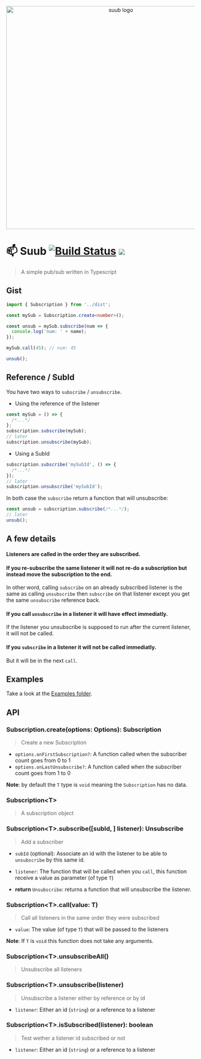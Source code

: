 <p align="center">
  <img src="https://github.com/etienne-dldc/suub/blob/master/design/logo.png" width="597" alt="suub logo">
</p>

# 📫 Suub [![Build Status](https://travis-ci.org/etienne-dldc/suub.svg?branch=master)](https://travis-ci.org/etienne-dldc/suub) [![](https://badgen.net/bundlephobia/minzip/chemin)](https://bundlephobia.com/result?p=chemin)

> A simple pub/sub written in Typescript

## Gist

```ts
import { Subscription } from '../dist';

const mySub = Subscription.create<number>();

const unsub = mySub.subscribe(num => {
  console.log('num: ' + name);
});

mySub.call(45); // num: 45

unsub();
```

## Reference / SubId

You have two ways to `subscribe` / `unsubscribe`.

- Using the reference of the listener

```ts
const mySub = () => {
  /*...*/
};
subscription.subscribe(mySub);
// later
subscription.unsubscribe(mySub);
```

- Using a SubId

```ts
subscription.subscribe('mySubId', () => {
  /*...*/
});
// later
subscription.unsubscribe('mySubId');
```

In both case the `subscribe` return a function that will unsubscribe:

```ts
const unsub = subscription.subscribe(/*...*/);
// later
unsub();
```

## A few details

#### Listeners are called in the order they are subscribed.

#### If you re-subscribe the same listener it will not re-do a subscription but instead move the subscription to the end.

In other word, calling `subscribe` on an already subscribed listener is the same as calling `unsubscribe` then `subscribe` on that listener except you get the same `unsubscribe` reference back.

#### If you call `unsubscribe` in a listener it will have effect immediatly.

If the listener you unsubscribe is supposed to run after the current listener, it will not be called.

#### If you `subscribe` in a listener it will not be called immediatly.

But it will be in the next `call`.

## Examples

Take a look at the [Examples folder](https://github.com/etienne-dldc/suub/tree/master/examples).

## API

### Subscription.create<T>(options: Options): Subscription<T>

> Create a new Subscription

- `options.onFirstSubscription?`: A function called when the subscriber count goes from 0 to 1
- `options.onLastUnsubscribe?`: A function called when the subscriber count goes from 1 to 0

**Note**: by default the `T` type is `void` meaning the `Subscription` has no data.

### Subscription&lt;T&gt;

> A subscription object

### Subscription&lt;T&gt;.subscribe([subId, ] listener): Unsubscribe

> Add a subscriber

- `subId` (optional): Associate an id with the listener to be able to `unsubscribe` by this same id.
- `listener`: The function that will be called when you `call`, this function receive a value as parameter (of type `T`)

- **return** `Unsubscribe`: returns a function that will unsubscribe the listener.

### Subscription&lt;T&gt;.call(value: T)

> Call all listeners in the same order they were subscribed

- `value`: The value (of type `T`) that will be passed to the listeners

**Note**: If `T` is `void` this function does not take any arguments.

### Subscription&lt;T&gt;.unsubscribeAll()

> Unsubscribe all listeners

### Subscription&lt;T&gt;.unsubscribe(listener)

> Unsubscribe a listener either by reference or by id

- `listener`: Either an id (`string`) or a reference to a listener

### Subscription&lt;T&gt;.isSubscribed(listener): boolean

> Test wether a listener id subscribed or not

- `listener`: Either an id (`string`) or a reference to a listener
